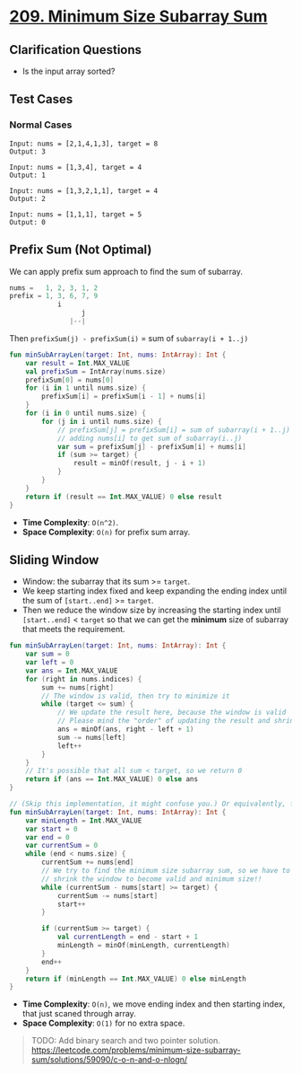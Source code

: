 # [209. Minimum Size Subarray Sum](https://leetcode.com/problems/minimum-size-subarray-sum/)

## Clarification Questions
* Is the input array sorted?
 
## Test Cases
### Normal Cases
```
Input: nums = [2,1,4,1,3], target = 8
Output: 3

Input: nums = [1,3,4], target = 4
Output: 1

Input: nums = [1,3,2,1,1], target = 4
Output: 2

Input: nums = [1,1,1], target = 5
Output: 0
```

## Prefix Sum (Not Optimal)
We can apply prefix sum approach to find the sum of subarray.

```js
nums =   1, 2, 3, 1, 2
prefix = 1, 3, 6, 7, 9
            i  
                  j
               |--|
```
Then `prefixSum(j) - prefixSum(i)` = sum of `subarray(i + 1..j)`

```kotlin
fun minSubArrayLen(target: Int, nums: IntArray): Int {
    var result = Int.MAX_VALUE
    val prefixSum = IntArray(nums.size)
    prefixSum[0] = nums[0]
    for (i in 1 until nums.size) {
        prefixSum[i] = prefixSum[i - 1] + nums[i]
    }
    for (i in 0 until nums.size) {
        for (j in i until nums.size) {
            // prefixSum[j] = prefixSum[i] = sum of subarray(i + 1..j)
            // adding nums[i] to get sum of subarray(i..j)
            var sum = prefixSum[j] - prefixSum[i] + nums[i]
            if (sum >= target) {
                result = minOf(result, j - i + 1)
            }
        }
    }
    return if (result == Int.MAX_VALUE) 0 else result
}
```

* **Time Complexity**: `O(n^2)`.
* **Space Complexity**: `O(n)` for prefix sum array.

## Sliding Window
* Window: the subarray that its sum >= `target`.
* We keep starting index fixed and keep expanding the ending index until the sum of `[start..end]` >= `target`.
* Then we reduce the window size by increasing the starting index until `[start..end]` < `target` so that we can get the **minimum** size of subarray that meets the requirement.

```kotlin
fun minSubArrayLen(target: Int, nums: IntArray): Int {
    var sum = 0
    var left = 0
    var ans = Int.MAX_VALUE
    for (right in nums.indices) {
        sum += nums[right]
        // The window is valid, then try to minimize it
        while (target <= sum) {
            // We update the result here, because the window is valid
            // Please mind the "order" of updating the result and shrinking the window.
            ans = minOf(ans, right - left + 1)
            sum -= nums[left]
            left++
        }
    }
    // It's possible that all sum < target, so we return 0
    return if (ans == Int.MAX_VALUE) 0 else ans
}

// (Skip this implementation, it might confuse you.) Or equivalently, followed our general sliding window template.
fun minSubArrayLen(target: Int, nums: IntArray): Int {
    var minLength = Int.MAX_VALUE
    var start = 0
    var end = 0
    var currentSum = 0
    while (end < nums.size) {
        currentSum += nums[end]
        // We try to find the minimum size subarray sum, so we have to 
        // shrink the window to become valid and minimum size!!
        while (currentSum - nums[start] >= target) {
            currentSum -= nums[start]
            start++
        }

        if (currentSum >= target) {
            val currentLength = end - start + 1
            minLength = minOf(minLength, currentLength)
        }
        end++
    }
    return if (minLength == Int.MAX_VALUE) 0 else minLength
}
```

* **Time Complexity**: `O(n)`, we move ending index and then starting index, that just scaned through array.
* **Space Complexity**: `O(1)` for no extra space.

> TODO: Add binary search and two pointer solution. https://leetcode.com/problems/minimum-size-subarray-sum/solutions/59090/c-o-n-and-o-nlogn/